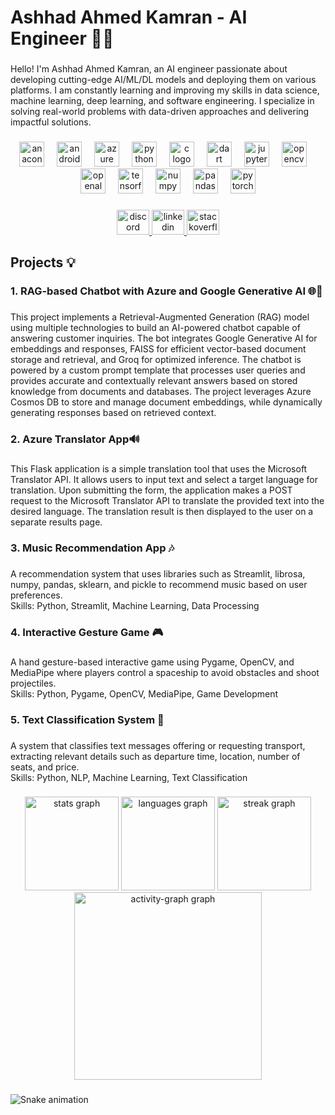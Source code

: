 <h1 align="left">Ashhad Ahmed Kamran - AI Engineer 👨‍💻</h1>

###

<p align="left">Hello! I'm Ashhad Ahmed Kamran, an AI engineer passionate about developing cutting-edge AI/ML/DL models and deploying them on various platforms. I am constantly learning and improving my skills in data science, machine learning, deep learning, and software engineering. I specialize in solving real-world problems with data-driven approaches and delivering impactful solutions.</p>

###

<div align="center">
  <img src="https://cdn.jsdelivr.net/gh/devicons/devicon/icons/anaconda/anaconda-original.svg" height="40" alt="anaconda logo"  />
  <img width="12" />
  <img src="https://cdn.jsdelivr.net/gh/devicons/devicon/icons/androidstudio/androidstudio-original.svg" height="40" alt="androidstudio logo"  />
  <img width="12" />
  <img src="https://cdn.jsdelivr.net/gh/devicons/devicon/icons/azure/azure-original.svg" height="40" alt="azure logo"  />
  <img width="12" />
  <img src="https://cdn.jsdelivr.net/gh/devicons/devicon/icons/python/python-original.svg" height="40" alt="python logo"  />
  <img width="12" />
  <img src="https://cdn.jsdelivr.net/gh/devicons/devicon/icons/c/c-original.svg" height="40" alt="c logo"  />
  <img width="12" />
  <img src="https://cdn.jsdelivr.net/gh/devicons/devicon/icons/dart/dart-original.svg" height="40" alt="dart logo"  />
  <img width="12" />
  <img src="https://cdn.jsdelivr.net/gh/devicons/devicon/icons/jupyter/jupyter-original.svg" height="40" alt="jupyter logo"  />
  <img width="12" />
  <img src="https://cdn.jsdelivr.net/gh/devicons/devicon/icons/opencv/opencv-original.svg" height="40" alt="opencv logo"  />
  <img width="12" />
  <img src="https://cdn.jsdelivr.net/gh/devicons/devicon/icons/openal/openal-original.svg" height="40" alt="openal logo"  />
  <img width="12" />
  <img src="https://cdn.jsdelivr.net/gh/devicons/devicon/icons/tensorflow/tensorflow-original.svg" height="40" alt="tensorflow logo"  />
  <img width="12" />
  <img src="https://cdn.jsdelivr.net/gh/devicons/devicon/icons/numpy/numpy-original.svg" height="40" alt="numpy logo"  />
  <img width="12" />
  <img src="https://cdn.jsdelivr.net/gh/devicons/devicon/icons/pandas/pandas-original.svg" height="40" alt="pandas logo"  />
  <img width="12" />
  <img src="https://cdn.jsdelivr.net/gh/devicons/devicon/icons/pytorch/pytorch-original.svg" height="40" alt="pytorch logo"  />
</div>

###

<div align="center">
  <a href="https://discord.com/users/472811554958475266" target="_blank">
    <img src="https://raw.githubusercontent.com/maurodesouza/profile-readme-generator/master/src/assets/icons/social/discord/default.svg" width="52" height="40" alt="discord logo"  />
  </a>
  <a href="https://www.linkedin.com/in/ashhadakamran/" target="_blank">
    <img src="https://raw.githubusercontent.com/maurodesouza/profile-readme-generator/master/src/assets/icons/social/linkedin/default.svg" width="52" height="40" alt="linkedin logo"  />
  </a>
  <a href="https://stackoverflow.com/users/24602594/ashhad-ahmed-kamran" target="_blank">
    <img src="https://raw.githubusercontent.com/maurodesouza/profile-readme-generator/master/src/assets/icons/social/stackoverflow/default.svg" width="52" height="40" alt="stackoverflow logo"  />
  </a>
</div>

###

<h2 align="left">Projects 💡</h2>

###

<h3 align="left">1. RAG-based Chatbot with Azure and Google Generative AI 🌐🤖</h3>

###

<p align="left">This project implements a Retrieval-Augmented Generation (RAG) model using multiple technologies to build an AI-powered chatbot capable of answering customer inquiries. The bot integrates Google Generative AI for embeddings and responses, FAISS for efficient vector-based document storage and retrieval, and Groq for optimized inference. The chatbot is powered by a custom prompt template that processes user queries and provides accurate and contextually relevant answers based on stored knowledge from documents and databases. The project leverages Azure Cosmos DB to store and manage document embeddings, while dynamically generating responses based on retrieved context.</p>

###

<h3 align="left">2. Azure Translator App🔊</h3>

###

<p align="left">This Flask application is a simple translation tool that uses the Microsoft Translator API. It allows users to input text and select a target language for translation. Upon submitting the form, the application makes a POST request to the Microsoft Translator API to translate the provided text into the desired language. The translation result is then displayed to the user on a separate results page.</p>

###

<h3 align="left">3. Music Recommendation App 🎶</h3>

###

<p align="left">A recommendation system that uses libraries such as Streamlit, librosa, numpy, pandas, sklearn, and pickle to recommend music based on user preferences.<br>Skills: Python, Streamlit, Machine Learning, Data Processing</p>

###

<h3 align="left">4. Interactive Gesture Game 🎮</h3>

###

<p align="left">A hand gesture-based interactive game using Pygame, OpenCV, and MediaPipe where players control a spaceship to avoid obstacles and shoot projectiles.<br>Skills: Python, Pygame, OpenCV, MediaPipe, Game Development</p>

###

<h3 align="left">5. Text Classification System 📱</h3>

###

<p align="left">A system that classifies text messages offering or requesting transport, extracting relevant details such as departure time, location, number of seats, and price.<br>Skills: Python, NLP, Machine Learning, Text Classification</p>

###

<div align="center">
  <img src="https://github-readme-stats.vercel.app/api?username=Ashhad-A-Kamran&hide_title=false&hide_rank=false&show_icons=true&include_all_commits=true&count_private=true&disable_animations=false&theme=dracula&locale=en&hide_border=false&order=1" height="150" alt="stats graph"  />
  <img src="https://github-readme-stats.vercel.app/api/top-langs?username=Ashhad-A-Kamran&locale=en&hide_title=false&layout=compact&card_width=320&langs_count=5&theme=dracula&hide_border=false&order=2" height="150" alt="languages graph"  />
  <img src="https://streak-stats.demolab.com?user=Ashhad-A-Kamran&locale=en&mode=daily&theme=dracula&hide_border=false&border_radius=5&order=3" height="150" alt="streak graph"  />
  <img src="https://github-readme-activity-graph.vercel.app/graph?username=Ashhad-A-Kamran&radius=16&theme=react&area=true&order=5" height="300" alt="activity-graph graph"  />
</div>

###

<img src="https://raw.githubusercontent.com/Ashhad-A-Kamran/Ashhad-A-Kamran/output/snake.svg" alt="Snake animation" />

###
